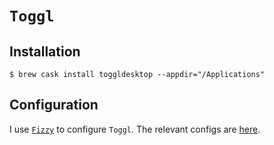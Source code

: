 # `Toggl`

## Installation

```ShellSession
$ brew cask install toggldesktop --appdir="/Applications"
```

## Configuration

I use [`Fizzy`](https://github.com/alem0lars/fizzy) to configure `Toggl`.
The relevant configs are [here](https://github.com/alem0lars/configs/tree/master/toggl).
